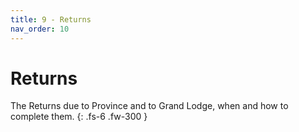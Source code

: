 ```yaml
---
title: 9 - Returns
nav_order: 10
---
```


# Returns

The Returns due to Province and to Grand Lodge, when and how to complete them.
{: .fs-6 .fw-300 }
